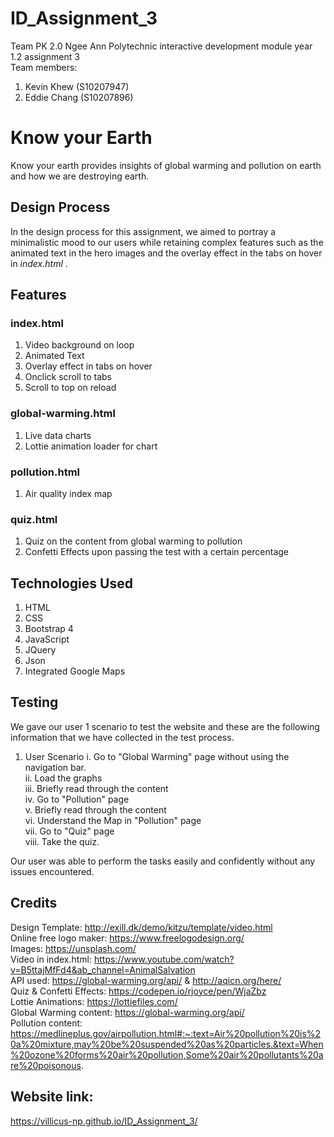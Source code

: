 # ID_Assignment_3
Team PK 2.0 Ngee Ann Polytechnic interactive development module year 1.2 assignment 3  
Team members:  
1. Kevin Khew (S10207947)
2. Eddie Chang (S10207896)

# Know your Earth
Know your earth provides insights of global warming and pollution on earth and how we are destroying earth.  

## Design Process
In the design process for this assignment, we aimed to portray a minimalistic mood to our users while retaining complex features such as the animated text in the hero images and the overlay effect in the tabs on hover in *index.html* .

## Features
### index.html
1. Video background on loop
2. Animated Text
3. Overlay effect in tabs on hover
4. Onclick scroll to tabs
5. Scroll to top on reload

### global-warming.html
1. Live data charts
2. Lottie animation loader for chart

### pollution.html
1. Air quality index map

### quiz.html
1. Quiz on the content from global warming to pollution
2. Confetti Effects upon passing the test with a certain percentage

## Technologies Used
1. HTML
2. CSS
3. Bootstrap 4
4. JavaScript
5. JQuery
6. Json
7. Integrated Google Maps

## Testing
We gave our user 1 scenario to test the website and these are the following information that we have collected in the test process.

1. User Scenario
  i. Go to "Global Warming" page without using the navigation bar.  
  ii. Load the graphs  
  iii. Briefly read through the content  
  iv. Go to "Pollution" page  
  v. Briefly read through the content  
  vi. Understand the Map in "Pollution" page  
  vii. Go to "Quiz" page  
  viii. Take the quiz.
  
Our user was able to perform the tasks easily and confidently without any issues encountered. 

## Credits
Design Template: http://exill.dk/demo/kitzu/template/video.html  
Online free logo maker: https://www.freelogodesign.org/  
Images: https://unsplash.com/  
Video in index.html: https://www.youtube.com/watch?v=B5ttajMfFd4&ab_channel=AnimalSalvation  
API used: https://global-warming.org/api/ & http://aqicn.org/here/  
Quiz & Confetti Effects: https://codepen.io/rjoyce/pen/WjaZbz  
Lottie Animations: https://lottiefiles.com/  
Global Warming content: https://global-warming.org/api/  
Pollution content: https://medlineplus.gov/airpollution.html#:~:text=Air%20pollution%20is%20a%20mixture,may%20be%20suspended%20as%20particles.&text=When%20ozone%20forms%20air%20pollution,Some%20air%20pollutants%20are%20poisonous.


## Website link:
https://villicus-np.github.io/ID_Assignment_3/

